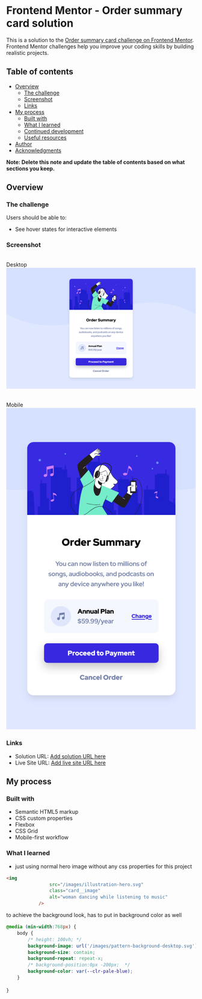 # Frontend Mentor - Order summary card solution

This is a solution to the [Order summary card challenge on Frontend Mentor](https://www.frontendmentor.io/challenges/order-summary-component-QlPmajDUj). Frontend Mentor challenges help you improve your coding skills by building realistic projects. 

## Table of contents

- [Overview](#overview)
  - [The challenge](#the-challenge)
  - [Screenshot](#screenshot)
  - [Links](#links)
- [My process](#my-process)
  - [Built with](#built-with)
  - [What I learned](#what-i-learned)
  - [Continued development](#continued-development)
  - [Useful resources](#useful-resources)
- [Author](#author)
- [Acknowledgments](#acknowledgments)

**Note: Delete this note and update the table of contents based on what sections you keep.**

## Overview

### The challenge

Users should be able to:

- See hover states for interactive elements

### Screenshot
<br>Desktop<br>
![](./desktop%20Screenshot%202025-01-21%20at%2020-25-07%20Frontend%20Mentor%20Order%20summary%20card.png)

<br>Mobile<br>
![](./mobile%20Screenshot%202025-01-21%20at%2020-25-26%20Frontend%20Mentor%20Order%20summary%20card.png)


### Links

- Solution URL: [Add solution URL here](https://www.frontendmentor.io/solutions/responsive-order-summary-card-P1L5YxG3zH)
- Live Site URL: [Add live site URL here](https://fem-order-summary-card-raysh3n.netlify.app/)

## My process

### Built with

- Semantic HTML5 markup
- CSS custom properties
- Flexbox
- CSS Grid
- Mobile-first workflow


### What I learned

- just using normal hero image without any css properties for this project
```html
<img
                src="/images/illustration-hero.svg"
                class="card__image"
                alt="woman dancing while listening to music"
            />
```

to achieve the background look, has to put in background color as well
```css
@media (min-width:768px) {
    body {
        /* height: 100vh; */
        background-image: url('/images/pattern-background-desktop.svg');
        background-size: contain;
        background-repeat: repeat-x;
        /* background-position:0px -200px;  */
        background-color: var(--clr-pale-blue);
    }

}
```




